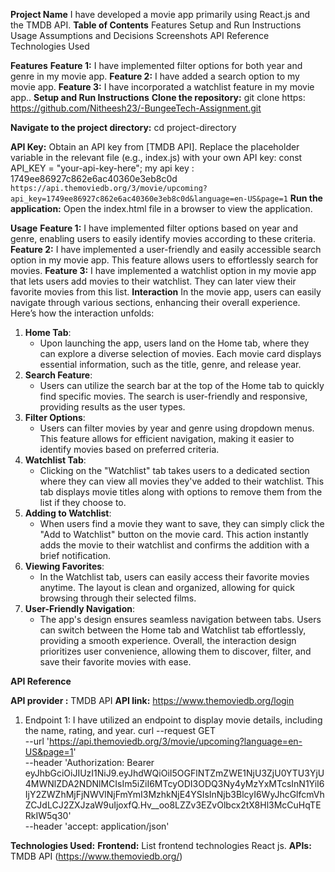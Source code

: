 **Project Name**
I have developed a movie app primarily using React.js and the TMDB API.
**Table of Contents**
Features
Setup and Run Instructions
Usage
Assumptions and Decisions
Screenshots
API Reference
Technologies Used

**Features**
    **Feature 1:** I have implemented filter options for both year and genre in my movie app.
    **Feature 2:** I have added a search option to my movie app.
    **Feature 3:** I have incorporated a watchlist feature in my movie app..
**Setup and Run Instructions**
**Clone the repository:**
git clone https: https://github.com/Nitheesh23/-BungeeTech-Assignment.git

**Navigate to the project directory:**
cd project-directory

**API Key:**
Obtain an API key from [TMDB API].
Replace the placeholder variable in the relevant file (e.g., index.js) with your own API key:
const API_KEY = "your-api-key-here";
my api key : 1749ee86927c862e6ac40360e3eb8c0d
`https://api.themoviedb.org/3/movie/upcoming?api_key=1749ee86927c862e6ac40360e3eb8c0d&language=en-US&page=1`
**Run the application:**
Open the index.html file in a browser to view the application.

**Usage**
**Feature 1:** I have implemented filter options based on year and genre, enabling users to easily identify movies according to these criteria.
**Feature 2:** I have implemented a user-friendly and easily accessible search option in my movie app. This feature allows users to effortlessly search for movies.
**Feature 3:** I have implemented a watchlist option in my movie app that lets users add movies to their watchlist. They can later view their favorite movies from this list. 
**Interaction**
In the movie app, users can easily navigate through various sections, enhancing their overall experience. Here’s how the interaction unfolds:
1. **Home Tab**: 
   - Upon launching the app, users land on the Home tab, where they can explore a diverse selection of movies. Each movie card displays essential information, such as the title, genre, and release year.
2. **Search Feature**: 
   - Users can utilize the search bar at the top of the Home tab to quickly find specific movies. The search is user-friendly and responsive, providing results as the user types.
3. **Filter Options**: 
   - Users can filter movies by year and genre using dropdown menus. This feature allows for efficient navigation, making it easier to identify movies based on preferred criteria.
4. **Watchlist Tab**: 
   - Clicking on the "Watchlist" tab takes users to a dedicated section where they can view all movies they've added to their watchlist. This tab displays movie titles along with options to remove them from the list if they choose to.
5. **Adding to Watchlist**: 
   - When users find a movie they want to save, they can simply click the "Add to Watchlist" button on the movie card. This action instantly adds the movie to their watchlist and confirms the addition with a brief notification.
6. **Viewing Favorites**: 
   - In the Watchlist tab, users can easily access their favorite movies anytime. The layout is clean and organized, allowing for quick browsing through their selected films.
7. **User-Friendly Navigation**: 
   - The app's design ensures seamless navigation between tabs. Users can switch between the Home tab and Watchlist tab effortlessly, providing a smooth experience.
Overall, the interaction design prioritizes user convenience, allowing them to discover, filter, and save their favorite movies with ease.

**API Reference**

**API provider :** TMDB API 
**API link:** https://www.themoviedb.org/login
  1) Endpoint 1: I have utilized an endpoint to display movie details, including the name, rating, and year.
     curl --request GET \
     --url 'https://api.themoviedb.org/3/movie/upcoming?language=en-US&page=1' \
     --header 'Authorization: Bearer          
eyJhbGciOiJIUzI1NiJ9.eyJhdWQiOiI5OGFlNTZmZWE1NjU3ZjU0YTU3YjU4MWNlZDA2NDNlMCIsIm5iZiI6MTcyODI3ODQ3Ny4yMzYxMTcsInN1YiI6IjY2ZWZhMjFjNWVlNjFmYmI3MzhkNjE4YSIsInNjb3BlcyI6WyJhcGlfcmVhZCJdLCJ2ZXJzaW9uIjoxfQ.Hv__oo8LZZv3EZvOlbcx2tX8Hl3McCuHqTERkIW5q30' \
     --header 'accept: application/json'

**Technologies Used:**
**Frontend:** List frontend technologies React js.
**APIs:** TMDB API (https://www.themoviedb.org/)
